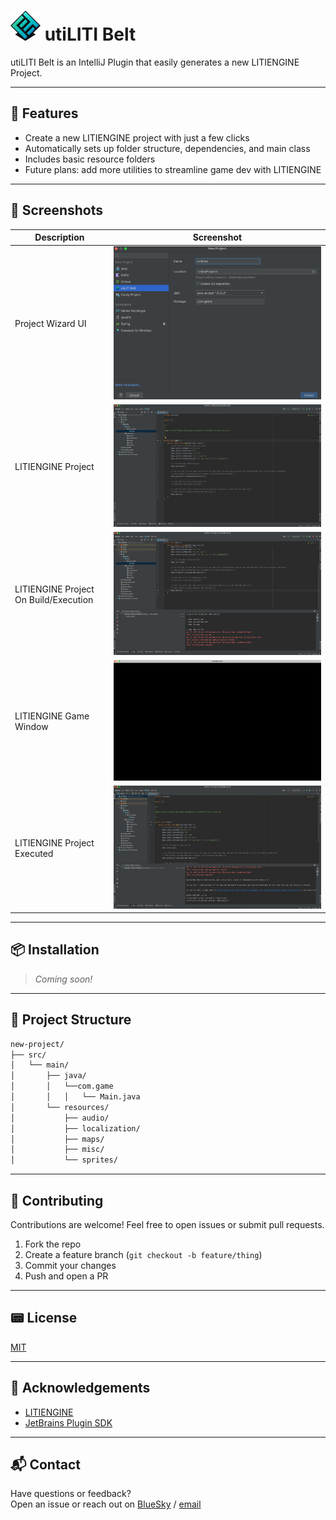 # ![LITIENGINE ICON](src/main/resources/icons/liti-logo-x48.png) utiLITI Belt

utiLITI Belt is an IntelliJ Plugin that easily generates a new LITIENGINE Project.

---

## 🚀 Features

- Create a new LITIENGINE project with just a few clicks
- Automatically sets up folder structure, dependencies, and main class
- Includes basic resource folders
- Future plans: add more utilities to streamline game dev with LITIENGINE

---

## 📸 Screenshots

| Description                           | Screenshot                                                                               |
|---------------------------------------|------------------------------------------------------------------------------------------|
| Project Wizard UI                     | ![Project Wizard](src/main/resources/screenshots/utilitibelt-project-wizard-new-ui.png)  |
| LITIENGINE Project                    | ![Generated Project](src/main/resources/screenshots/litiengine-generated-project.png)    |
| LITIENGINE Project On Build/Execution | ![Generated Project](src/main/resources/screenshots/litiengine-project-on-build-run.png) |
| LITIENGINE Game Window                | ![Generated Project](src/main/resources/screenshots/litiengine-game-window.png)          |
| LITIENGINE Project Executed           | ![Generated Project](src/main/resources/screenshots/litiengine-project-on-built-run.png) |

---

## 📦 Installation

> _Coming soon!_

---

## 📁 Project Structure

```bash
new-project/
├── src/
│   └── main/
│       ├── java/
│       │   └──com.game
│       │   │   └── Main.java
│       └── resources/
│           ├── audio/
│           ├── localization/
│           ├── maps/
│           ├── misc/
│           └── sprites/
```

---

## 🤝 Contributing

Contributions are welcome! Feel free to open issues or submit pull requests.

1. Fork the repo
2. Create a feature branch (`git checkout -b feature/thing`)
3. Commit your changes
4. Push and open a PR

---

## 📟 License

[MIT](LICENSE)

---

## 🙌 Acknowledgements

- [LITIENGINE](https://litiengine.com)
- [JetBrains Plugin SDK](https://plugins.jetbrains.com/docs/intellij/welcome.html)

---

## 📬 Contact

Have questions or feedback?\
Open an issue or reach out on [BlueSky](https://bsky.app/profile/iamllcoolray.bsky.social) / [email](mailto\:iamllcoolray@gmail.com)

